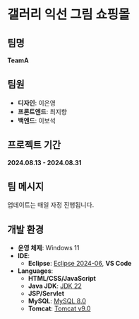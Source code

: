 # 갤러리 익선 그림 쇼핑몰

## 팀명
**TeamA**

## 팀원
- **디자인**: 이은영
- **프론트엔드**: 최지향
- **백엔드**: 이보석

## 프로젝트 기간
**2024.08.13 - 2024.08.31**

## 팀 메시지
업데이트는 매일 자정 진행됩니다.

## 개발 환경
- **운영 체제**: Windows 11
- **IDE**:
  - **Eclipse**: [Eclipse 2024-06](https://www.eclipse.org/downloads/), **VS Code**
- **Languages**:
  - **HTML/CSS/JavaScript**
  - **Java JDK**: [JDK 22](https://www.oracle.com/java/technologies/javase-downloads.html)
  - **JSP/Servlet**
  - **MySQL**: [MySQL 8.0](https://dev.mysql.com/downloads/installer/)
  - **Tomcat**: [Tomcat v9.0](https://tomcat.apache.org/download-90.cgi)
